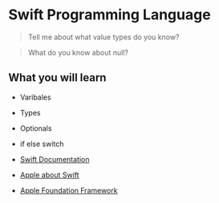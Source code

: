 # Swift Programming Language

> Tell me about what value types do you know?

> What do you know about null?

## What you will learn

- Varibales
- Types
- Optionals
- if else switch

- [Swift Documentation](https://docs.swift.org/swift-book/)
- [Apple about Swift](https://developer.apple.com/swift/)
- [Apple Foundation Framework](https://developer.apple.com/documentation/foundation)